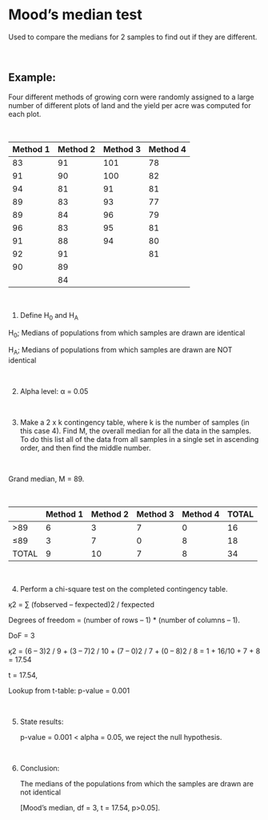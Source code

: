 # Mood’s median test    

Used to compare the medians for 2 samples to find out if they are different.

</br>

## Example: 

Four different methods of growing corn were randomly assigned to a large number of different plots of land and the yield per acre was computed for each plot.

</br>

<table>
<thead>
    <tr>
        <th>Method 1</th>
        <th>Method 2</th>
        <th>Method 3</th>
        <th>Method 4</th>
    </tr>
</thead>
<tbody>
    <tr>
        <td>83</td>
        <td>91</td>
        <td>101</td>
        <td>78</td>
    </tr>
    <tr>
        <td>91</td>
        <td>90</td>
        <td>100</td>
        <td>82</td>
    </tr>
    <tr>
        <td>94</td>
        <td>81</td>
        <td>91</td>
        <td>81</td>
    </tr>
    <tr>
        <td>89</td>
        <td>83</td>
        <td>93</td>
        <td>77</td>
    </tr>
    <tr>
        <td>89</td>
        <td>84</td>
        <td>96</td>
        <td>79</td>
    </tr>
    <tr>
        <td>96</td>
        <td>83</td>
        <td>95</td>
        <td>81</td>
    </tr>
    <tr>
        <td>91</td>
        <td>88</td>
        <td>94</td>
        <td>80</td>
    </tr>
    <tr>
        <td>92</td>
        <td>91</td>
        <td></td>
        <td>81</td>
    </tr>
    <tr>
        <td>90</td>
        <td>89</td>
        <td></td>
        <td></td>
    </tr>
    <tr>
        <td></td>
        <td>84</td>
        <td></td>
        <td></td>
    </tr>
</tbody>
</table>

</br>

1. Define H<sub>0</sub> and H<sub>A</sub>   

H<sub>0</sub>; Medians of populations from which samples are drawn are identical    

H<sub>A</sub>; Medians of populations from which samples are drawn are NOT identical    

</br>

2. Alpha level: α = 0.05

</br>

3. Make a 2 x k contingency table, where k is the number of samples (in this case 4). Find M, the overall median for all the data in the samples. To do this list all of the data from all samples in a single set in ascending order, and then find the middle number.

</br>

Grand median, M = 89.   

</br>

<table>
<thead>
    <tr>
        <th></th>
        <th>Method 1</th>
        <th>Method 2</th>
        <th>Method 3</th>
        <th>Method 4</th>
        <th>TOTAL</th>
    </tr>
</thead>
<tbody>
    <tr>
        <td>>89</td>
        <td>6</td>
        <td>3</td>
        <td>7</td>
        <td>0</td>
        <td>16</td>
    </tr>
    <tr>
        <td>≤89</td>
        <td>3</td>
        <td>7</td>
        <td>0</td>
        <td>8</td>
        <td>18</td>
    </tr>
    <tr>
        <td>TOTAL</td>
        <td>9</td>
        <td>10</td>
        <td>7</td>
        <td>8</td>
        <td>34</td>
    </tr>
</tbody>
</table>

</br>

4. Perform a chi-square test on the completed contingency table.    

ϗ2 = ∑ (fobserved – fexpected)2 / fexpected 

Degrees of freedom = (number of rows – 1) * (number of columns – 1).    

DoF = 3 

ϗ2 = (6 – 3)2 / 9 + (3 – 7)2 / 10 + (7 – 0)2 / 7 + (0 – 8)2 / 8 = 1 + 16/10 + 7 + 8 = 17.54 

t = 17.54, 

Lookup from t-table: p-value = 0.001    

</br>

5. State results: 

    p-value = 0.001 < alpha = 0.05, we reject the null hypothesis.

</br>

6. Conclusion: 
    
    The medians of the populations from which the samples are drawn are not identical 
    
    [Mood’s median, df = 3, t = 17.54, p>0.05].
